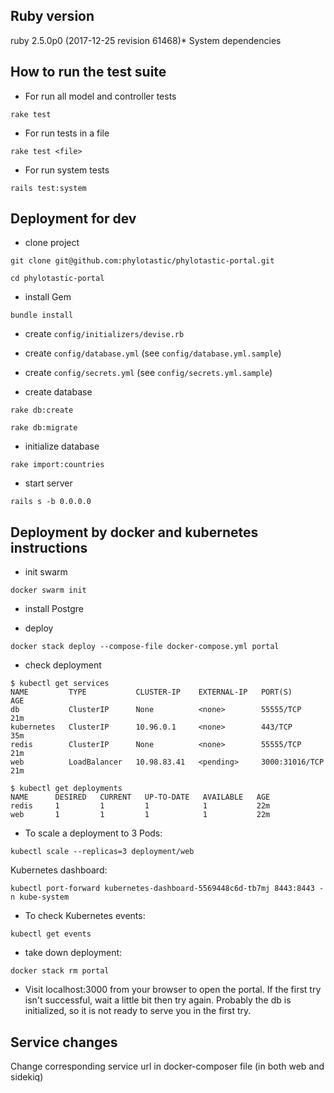 ## Ruby version
ruby 2.5.0p0 (2017-12-25 revision 61468)* System dependencies

## How to run the test suite

* For run all model and controller tests

```
rake test
```

* For run tests in a file

```
rake test <file>
```

* For run system tests

```
rails test:system
```

## Deployment for dev

* clone project

```
git clone git@github.com:phylotastic/phylotastic-portal.git
```

```
cd phylotastic-portal
```

* install Gem

```
bundle install
```

* create `config/initializers/devise.rb`

* create `config/database.yml` (see `config/database.yml.sample`)

* create `config/secrets.yml` (see `config/secrets.yml.sample`)

* create database

```
rake db:create
```

```
rake db:migrate
```

* initialize database

```
rake import:countries
```

* start server

```
rails s -b 0.0.0.0
```

## Deployment by docker and kubernetes instructions

* init swarm

```
docker swarm init
```

* install Postgre

* deploy
```
docker stack deploy --compose-file docker-compose.yml portal
```

* check deployment

```
$ kubectl get services
NAME         TYPE           CLUSTER-IP    EXTERNAL-IP   PORT(S)          AGE
db           ClusterIP      None          <none>        55555/TCP        21m
kubernetes   ClusterIP      10.96.0.1     <none>        443/TCP          35m
redis        ClusterIP      None          <none>        55555/TCP        21m
web          LoadBalancer   10.98.83.41   <pending>     3000:31016/TCP   21m

$ kubectl get deployments
NAME      DESIRED   CURRENT   UP-TO-DATE   AVAILABLE   AGE
redis     1         1         1            1           22m
web       1         1         1            1           22m
```

* To scale a deployment to 3 Pods:

```
kubectl scale --replicas=3 deployment/web
```

Kubernetes dashboard:

```
kubectl port-forward kubernetes-dashboard-5569448c6d-tb7mj 8443:8443 -n kube-system
```

* To check Kubernetes events:

```
kubectl get events
```

* take down deployment:

```
docker stack rm portal
```

* Visit localhost:3000 from your browser to open the portal. If the first try isn't successful, wait a little bit then try again. Probably the db is initialized, so it is not ready to serve you in the first try.

## Service changes
Change corresponding service url in docker-composer file (in both web and sidekiq)
